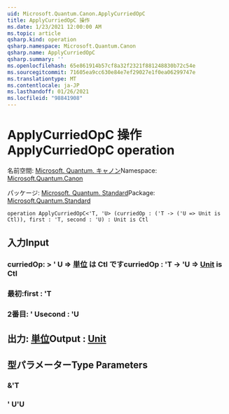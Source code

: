 ```yaml
---
uid: Microsoft.Quantum.Canon.ApplyCurriedOpC
title: ApplyCurriedOpC 操作
ms.date: 1/23/2021 12:00:00 AM
ms.topic: article
qsharp.kind: operation
qsharp.namespace: Microsoft.Quantum.Canon
qsharp.name: ApplyCurriedOpC
qsharp.summary: ''
ms.openlocfilehash: 65e861914b57cf8a32f2321f881248830b72c54e
ms.sourcegitcommit: 71605ea9cc630e84e7ef29027e1f0ea06299747e
ms.translationtype: MT
ms.contentlocale: ja-JP
ms.lasthandoff: 01/26/2021
ms.locfileid: "98841908"
---
```

# <a name="applycurriedopc-operation"></a><span data-ttu-id="11cd7-102">ApplyCurriedOpC 操作</span><span class="sxs-lookup"><span data-stu-id="11cd7-102">ApplyCurriedOpC operation</span></span>

<span data-ttu-id="11cd7-103">名前空間: [Microsoft. Quantum. キャノン](xref:Microsoft.Quantum.Canon)</span><span class="sxs-lookup"><span data-stu-id="11cd7-103">Namespace: [Microsoft.Quantum.Canon](xref:Microsoft.Quantum.Canon)</span></span>

<span data-ttu-id="11cd7-104">パッケージ: [Microsoft. Quantum. Standard](https://nuget.org/packages/Microsoft.Quantum.Standard)</span><span class="sxs-lookup"><span data-stu-id="11cd7-104">Package: [Microsoft.Quantum.Standard](https://nuget.org/packages/Microsoft.Quantum.Standard)</span></span>




```qsharp
operation ApplyCurriedOpC<'T, 'U> (curriedOp : ('T -> ('U => Unit is Ctl)), first : 'T, second : 'U) : Unit is Ctl
```


## <a name="input"></a><span data-ttu-id="11cd7-105">入力</span><span class="sxs-lookup"><span data-stu-id="11cd7-105">Input</span></span>

### <a name="curriedop--t---u--unit--is-ctl"></a><span data-ttu-id="11cd7-106">curriedOp: > ' U => [単位](xref:microsoft.quantum.lang-ref.unit)  は Ctl です</span><span class="sxs-lookup"><span data-stu-id="11cd7-106">curriedOp : 'T -> 'U => [Unit](xref:microsoft.quantum.lang-ref.unit)  is Ctl</span></span>




### <a name="first--t"></a><span data-ttu-id="11cd7-107">最初:</span><span class="sxs-lookup"><span data-stu-id="11cd7-107">first : 'T</span></span>




### <a name="second--u"></a><span data-ttu-id="11cd7-108">2番目: ' U</span><span class="sxs-lookup"><span data-stu-id="11cd7-108">second : 'U</span></span>





## <a name="output--unit"></a><span data-ttu-id="11cd7-109">出力: [単位](xref:microsoft.quantum.lang-ref.unit)</span><span class="sxs-lookup"><span data-stu-id="11cd7-109">Output : [Unit](xref:microsoft.quantum.lang-ref.unit)</span></span>



## <a name="type-parameters"></a><span data-ttu-id="11cd7-110">型パラメーター</span><span class="sxs-lookup"><span data-stu-id="11cd7-110">Type Parameters</span></span>

### <a name="t"></a><span data-ttu-id="11cd7-111">&</span><span class="sxs-lookup"><span data-stu-id="11cd7-111">'T</span></span>


### <a name="u"></a><span data-ttu-id="11cd7-112">' U</span><span class="sxs-lookup"><span data-stu-id="11cd7-112">'U</span></span>

